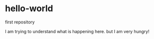 # hello-world
first repository

I am trying to understand what is happening here.
but I am very hungry!
